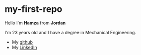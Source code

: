 # my-first-repo
Hello I'm **Hamza**  from __Jordan__

I'm 23 years old and I have a degree in Mechanical Engineering.

+ My [github](https://github.com/Dawahreh)
+ My [LinkedIn](https://www.linkedin.com/in/hamzeh-dawahreh-6822781b8/)
